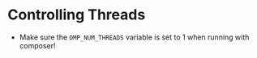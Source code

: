
# Controlling Threads

* Make sure the `OMP_NUM_THREADS` variable is set to 1 when running with composer!

